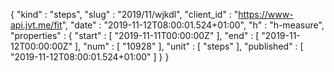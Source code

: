 {
  "kind" : "steps",
  "slug" : "2019/11/wjkdl",
  "client_id" : "https://www-api.jvt.me/fit",
  "date" : "2019-11-12T08:00:01.524+01:00",
  "h" : "h-measure",
  "properties" : {
    "start" : [ "2019-11-11T00:00:00Z" ],
    "end" : [ "2019-11-12T00:00:00Z" ],
    "num" : [ "10928" ],
    "unit" : [ "steps" ],
    "published" : [ "2019-11-12T08:00:01.524+01:00" ]
  }
}
